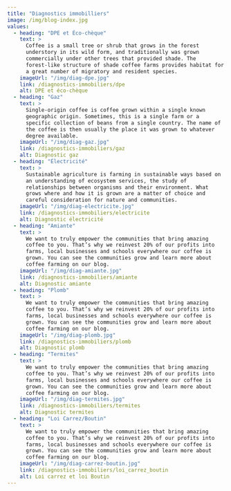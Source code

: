 ```yaml
---
title: "Diagnostics immobilliers"
image: /img/blog-index.jpg
values:
  - heading: "DPE et Éco-chèque"
    text: >
      Coffee is a small tree or shrub that grows in the forest
      understory in its wild form, and traditionally was grown
      commercially under other trees that provided shade. The
      forest-like structure of shade coffee farms provides habitat for
      a great number of migratory and resident species.
    imageUrl: "/img/diag-dpe.jpg"
    link: /diagnostics-immobiliers/dpe
    alt: DPE et éco-chèque
  - heading: "Gaz"
    text: >
      Single-origin coffee is coffee grown within a single known
      geographic origin. Sometimes, this is a single farm or a
      specific collection of beans from a single country. The name of
      the coffee is then usually the place it was grown to whatever
      degree available.
    imageUrl: "/img/diag-gaz.jpg"
    link: /diagnostics-immobiliers/gaz
    alt: Diagnostic gaz
  - heading: "Électricité"
    text: >
      Sustainable agriculture is farming in sustainable ways based on
      an understanding of ecosystem services, the study of
      relationships between organisms and their environment. What
      grows where and how it is grown are a matter of choice and
      careful consideration for nature and communities.
    imageUrl: "/img/diag-electricite.jpg"
    link: /diagnostics-immobiliers/electricite
    alt: Diagnostic électricité
  - heading: "Amiante"
    text: >
      We want to truly empower the communities that bring amazing
      coffee to you. That’s why we reinvest 20% of our profits into
      farms, local businesses and schools everywhere our coffee is
      grown. You can see the communities grow and learn more about
      coffee farming on our blog.
    imageUrl: "/img/diag-amiante.jpg"
    link: /diagnostics-immobiliers/amiante
    alt: Diagnostic amiante
  - heading: "Plomb"
    text: >
      We want to truly empower the communities that bring amazing
      coffee to you. That’s why we reinvest 20% of our profits into
      farms, local businesses and schools everywhere our coffee is
      grown. You can see the communities grow and learn more about
      coffee farming on our blog.
    imageUrl: "/img/diag-plomb.jpg"
    link: /diagnostics-immobiliers/plomb
    alt: Diagnostic plomb
  - heading: "Termites"
    text: >
      We want to truly empower the communities that bring amazing
      coffee to you. That’s why we reinvest 20% of our profits into
      farms, local businesses and schools everywhere our coffee is
      grown. You can see the communities grow and learn more about
      coffee farming on our blog.
    imageUrl: "/img/diag-termites.jpg"
    link: /diagnostics-immobiliers/termites
    alt: Diagnostic termites
  - heading: "Loi Carrez/Boutin"
    text: >
      We want to truly empower the communities that bring amazing
      coffee to you. That’s why we reinvest 20% of our profits into
      farms, local businesses and schools everywhere our coffee is
      grown. You can see the communities grow and learn more about
      coffee farming on our blog.
    imageUrl: "/img/diag-carrez-boutin.jpg"
    link: /diagnostics-immobiliers/loi_carrez_boutin
    alt: Loi carrez et loi Boutin
---
```

